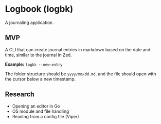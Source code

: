 # Logbook (logbk)

A journaling application.

## MVP

A CLI that can create journal entries in markdown based on the date and time, similar to the journal in Zed.

**Example:**
`logbk --new-entry`

The folder structure should be `yyyy/mm/dd.md`, and the file should open with the cursor below a new timestamp.

## Research

- Opening an editor in Go
- OS module and file handling
- Reading from a config file (Viper)

